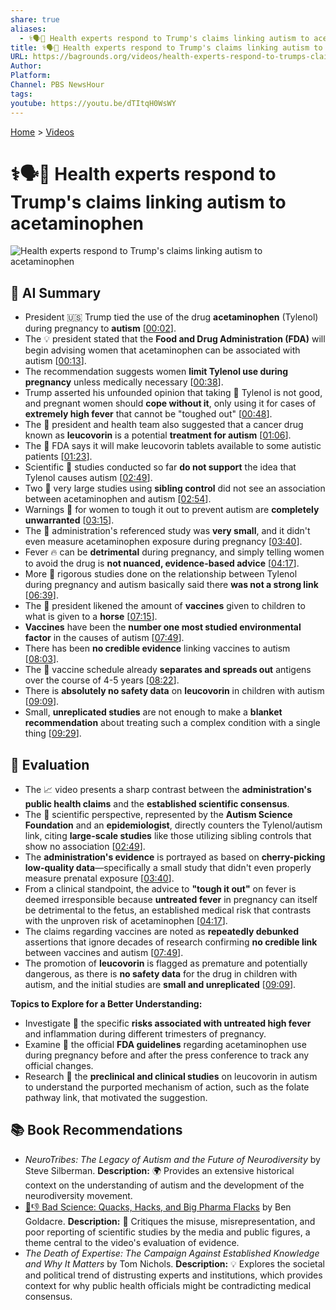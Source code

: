 ```yaml
---
share: true
aliases:
  - ⚕️🗣️💊 Health experts respond to Trump's claims linking autism to acetaminophen
title: ⚕️🗣️💊 Health experts respond to Trump's claims linking autism to acetaminophen
URL: https://bagrounds.org/videos/health-experts-respond-to-trumps-claims-linking-autism-to-acetaminophen
Author:
Platform:
Channel: PBS NewsHour
tags:
youtube: https://youtu.be/dTItqH0WsWY
---
```

[Home](../index.md) > [Videos](./index.md)  
# ⚕️🗣️💊 Health experts respond to Trump's claims linking autism to acetaminophen  
![Health experts respond to Trump's claims linking autism to acetaminophen](https://youtu.be/dTItqH0WsWY)  
  
## 🤖 **AI Summary**  
  
* President 🇺🇸 Trump tied the use of the drug **acetaminophen** (Tylenol) during pregnancy to **autism** \[[00:02](http://www.youtube.com/watch?v=dTItqH0WsWY&t=2)].  
* The 💡 president stated that the **Food and Drug Administration (FDA)** will begin advising women that acetaminophen can be associated with autism \[[00:13](http://www.youtube.com/watch?v=dTItqH0WsWY&t=13)].  
* The recommendation suggests women **limit Tylenol use during pregnancy** unless medically necessary \[[00:38](http://www.youtube.com/watch?v=dTItqH0WsWY&t=38)].  
* Trump asserted his unfounded opinion that taking 💊 Tylenol is not good, and pregnant women should **cope without it**, only using it for cases of **extremely high fever** that cannot be "toughed out" \[[00:48](http://www.youtube.com/watch?v=dTItqH0WsWY&t=48)].  
* The 🏥 president and health team also suggested that a cancer drug known as **leucovorin** is a potential **treatment for autism** \[[01:06](http://www.youtube.com/watch?v=dTItqH0WsWY&t=66)].  
* The 📝 FDA says it will make leucovorin tablets available to some autistic patients \[[01:23](http://www.youtube.com/watch?v=dTItqH0WsWY&t=83)].  
* Scientific 🔬 studies conducted so far **do not support** the idea that Tylenol causes autism \[[02:49](http://www.youtube.com/watch?v=dTItqH0WsWY&t=169)].  
* Two 🔢 very large studies using **sibling control** did not see an association between acetaminophen and autism \[[02:54](http://www.youtube.com/watch?v=dTItqH0WsWY&t=174)].  
* Warnings 🛑 for women to tough it out to prevent autism are **completely unwarranted** \[[03:15](http://www.youtube.com/watch?v=dTItqH0WsWY&t=195)].  
* The 🔎 administration's referenced study was **very small**, and it didn't even measure acetaminophen exposure during pregnancy \[[03:40](http://www.youtube.com/watch?v=dTItqH0WsWY&t=220)].  
* Fever 🔥 can be **detrimental** during pregnancy, and simply telling women to avoid the drug is **not nuanced, evidence-based advice** \[[04:17](http://www.youtube.com/watch?v=dTItqH0WsWY&t=257)].  
* More 🧐 rigorous studies done on the relationship between Tylenol during pregnancy and autism basically said there **was not a strong link** \[[06:39](http://www.youtube.com/watch?v=dTItqH0WsWY&t=399)].  
* The 🐴 president likened the amount of **vaccines** given to children to what is given to a **horse** \[[07:15](http://www.youtube.com/watch?v=dTItqH0WsWY&t=435)].  
* **Vaccines** have been the **number one most studied environmental factor** in the causes of autism \[[07:49](http://www.youtube.com/watch?v=dTItqH0WsWY&t=469)].  
* There has been **no credible evidence** linking vaccines to autism \[[08:03](http://www.youtube.com/watch?v=dTItqH0WsWY&t=483)].  
* The 📅 vaccine schedule already **separates and spreads out** antigens over the course of 4-5 years \[[08:22](http://www.youtube.com/watch?v=dTItqH0WsWY&t=502)].  
* There is **absolutely no safety data** on **leucovorin** in children with autism \[[09:09](http://www.youtube.com/watch?v=dTItqH0WsWY&t=549)].  
* Small, **unreplicated studies** are not enough to make a **blanket recommendation** about treating such a complex condition with a single thing \[[09:29](http://www.youtube.com/watch?v=dTItqH0WsWY&t=569)].  
  
## 🤔 **Evaluation**  
  
* The 📈 video presents a sharp contrast between the **administration's public health claims** and the **established scientific consensus**.  
* The 🔬 scientific perspective, represented by the **Autism Science Foundation** and an **epidemiologist**, directly counters the Tylenol/autism link, citing **large-scale studies** like those utilizing sibling controls that show no association \[[02:49](http://www.youtube.com/watch?v=dTItqH0WsWY&t=169)].  
* The **administration's evidence** is portrayed as based on **cherry-picking low-quality data**—specifically a small study that didn't even properly measure prenatal exposure \[[03:40](http://www.youtube.com/watch?v=dTItqH0WsWY&t=220)].  
* From a clinical standpoint, the advice to **"tough it out"** on fever is deemed irresponsible because **untreated fever** in pregnancy can itself be detrimental to the fetus, an established medical risk that contrasts with the unproven risk of acetaminophen \[[04:17](http://www.youtube.com/watch?v=dTItqH0WsWY&t=257)].  
* The claims regarding vaccines are noted as **repeatedly debunked** assertions that ignore decades of research confirming **no credible link** between vaccines and autism \[[07:49](http://www.youtube.com/watch?v=dTItqH0WsWY&t=469)].  
* The promotion of **leucovorin** is flagged as premature and potentially dangerous, as there is **no safety data** for the drug in children with autism, and the initial studies are **small and unreplicated** \[[09:09](http://www.youtube.com/watch?v=dTItqH0WsWY&t=549)].  
  
**Topics to Explore for a Better Understanding:**  
  
* Investigate 🧐 the specific **risks associated with untreated high fever** and inflammation during different trimesters of pregnancy.  
* Examine 📝 the official **FDA guidelines** regarding acetaminophen use during pregnancy before and after the press conference to track any official changes.  
* Research 🧪 the **preclinical and clinical studies** on leucovorin in autism to understand the purported mechanism of action, such as the folate pathway link, that motivated the suggestion.  
  
## 📚 **Book Recommendations**  
  
* *NeuroTribes: The Legacy of Autism and the Future of Neurodiversity* by Steve Silberman. **Description:** 🌍 Provides an extensive historical context on the understanding of autism and the development of the neurodiversity movement.  
* [🧪👎 Bad Science: Quacks, Hacks, and Big Pharma Flacks](../books/bad-science-quacks-hacks-and-big-pharma-flacks.md) by Ben Goldacre. **Description:** 🧪 Critiques the misuse, misrepresentation, and poor reporting of scientific studies by the media and public figures, a theme central to the video's evaluation of evidence.  
* *The Death of Expertise: The Campaign Against Established Knowledge and Why It Matters* by Tom Nichols. **Description:** 💡 Explores the societal and political trend of distrusting experts and institutions, which provides context for why public health officials might be contradicting medical consensus.